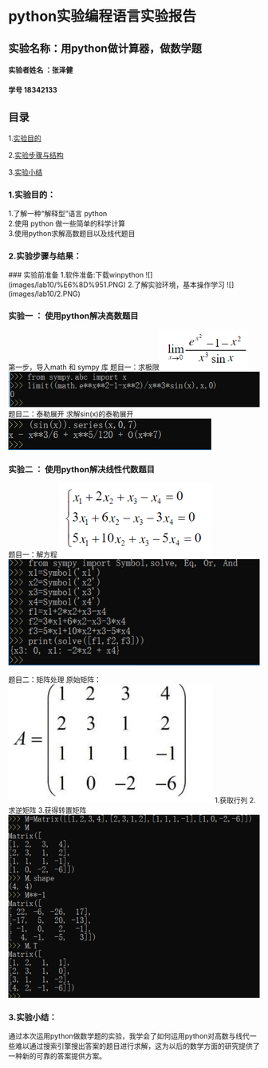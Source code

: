 # python实验编程语言实验报告

## 实验名称：用python做计算器，做数学题
#### 实验者姓名 ：张泽健 
#### 学号 18342133

## 目录
1.[实验目的](#1)<br/>


2.[实验步骤与结构](#2)<br/>


3.[实验小结](#3)<br/>

<h3 id="1">1.实验目的：</h3>	
1.了解一种“解释型”语言 python <br/>
2.使用 python 做一些简单的科学计算<br/>
3.使用python求解高数题目以及线代题目<br/>


<h3 id="2">2.实验步骤与结果：</h3>
###   实验前准备 
1.软件准备:下载winpython
![](images/lab10/%E6%8D%951.PNG)
2.了解实验环境，基本操作学习
![](images/lab10/2.PNG)


### 实验一 ： 使用python解决高数题目
第一步，导入math 和 sympy 库
题目一：求极限![](images/lab10/3.PNG)    ![](images/lab10/4.PNG)
题目二：泰勒展开
求解sin(x)的泰勒展开
![](images/lab10/5.PNG)

### 实验二 ： 使用python解决线性代数题目

题目一：解方程
![](images/lab10/6.PNG)
![](images/lab10/7.PNG)

题目二：矩阵处理
原始矩阵：![](images/lab10/8.PNG)
1.获取行列
2.求逆矩阵
3.获得转置矩阵![](images/lab10/9.PNG)

<h3 id="3">3.实验小结：</h3>
通过本次运用python做数学题的实验，我学会了如何运用python对高数与线代一些难以通过搜索引擎搜出答案的题目进行求解，这为以后的数学方面的研究提供了一种新的可靠的答案提供方案。
